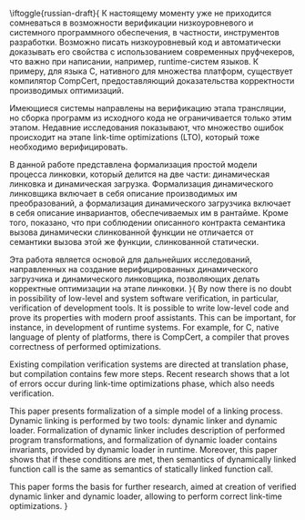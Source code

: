 \iftoggle{russian-draft}{
К настоящему моменту уже не приходится сомневаться в возможности
верификации низкоуровневого и системного программного обеспечения, в
частности, инструментов разработки. Возможно писать низкоуровневый код и
автоматически доказывать его свойства с использованием современных
пруфчекеров, что важно при написании, например, runtime-систем языков.
К примеру, для языка C, нативного для множества платформ, существует
компилятор CompCert, предоставляющий доказательства корректности
производимых оптимизаций.

Имеющиеся системы направлены на верификацию этапа трансляции, но сборка
программ из исходного кода не ограничивается только этим этапом. Недавние
исследования показывают, что множество ошибок происходит на этапе link-time
optimizations (LTO), который тоже необходимо верифицировать.

В данной работе представлена формализация простой модели процесса
линковки, который делится на две части: динамическая линковка и
динамическая загрузка. Формализация динамического линковщика включает в
себя описание производимых им преобразований, а формализация динамического
загрузчика включает в себя описание инвариантов, обеспечиваемых им в
рантайме. Кроме того, показано, что при соблюдении описанного контракта
семантика вызова динамически слинкованной функции не отличается от
семантики вызова этой же функции, слинкованной статически.

Эта работа является основой для дальнейших исследований, направленных на
создание верифицированных динамического загрузчика и динамического
линковщика, позволяющих делать корректные оптимизации на этапе линковки.
}{
By now there is no doubt in possibility of low-level and system software
verification, in particular, verification of development tools. It is
possible to write low-level code and prove its properties with modern proof
assistants. This can be important, for instance, in development of runtime
systems. For example, for C, native language of plenty of platforms, there
is CompCert, a compiler that proves correctness of performed optimizations.

Existing compilation verification systems are directed at translation
phase, but compilation contains few more steps. Recent research shows that
a lot of errors occur during link-time optimizations phase, which also
needs verification.

This paper presents formalization of a simple model of a linking process.
Dynamic linking is performed by two tools: dynamic linker and dynamic
loader. Formalization of dynamic linker includes description of performed
program transformations, and formalization of dynamic loader contains
invariants, provided by dynamic loader in runtime. Moreover, this paper
shows that if these conditions are met, then semantics of dynamically
linked function call is the same as semantics of statically linked function
call.

This paper forms the basis for further research, aimed at creation of
verified dynamic linker and dynamic loader, allowing to perform correct
link-time optimizations.
}
